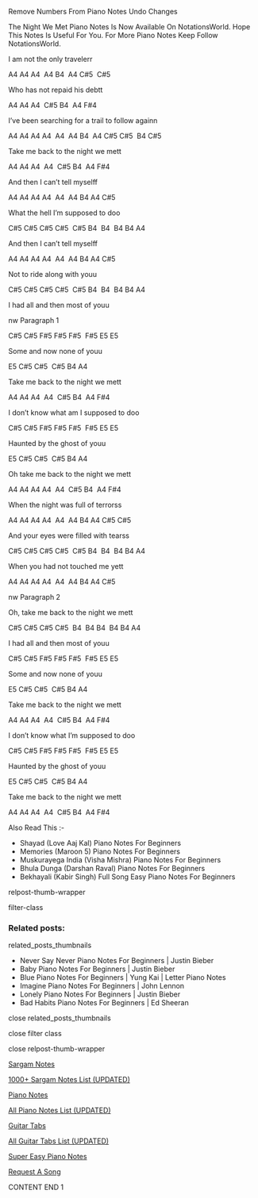 
Remove Numbers From Piano Notes
Undo Changes

The Night We Met Piano Notes Is Now Available On NotationsWorld. Hope This Notes Is Useful For You. For More Piano Notes Keep Follow NotationsWorld.

I am not the only travelerr

A4 A4 A4  A4 B4  A4 C#5  C#5

Who has not repaid his debtt

A4 A4 A4  C#5 B4  A4 F#4

I’ve been searching for a trail to follow againn

A4 A4 A4 A4  A4  A4 B4  A4 C#5 C#5  B4 C#5

Take me back to the night we mett

A4 A4 A4  A4  C#5 B4  A4 F#4

And then I can’t tell myselff

A4 A4 A4 A4  A4  A4 B4 A4 C#5

What the hell I’m supposed to doo

C#5 C#5 C#5 C#5  C#5 B4  B4  B4 B4 A4

And then I can’t tell myselff

A4 A4 A4 A4  A4  A4 B4 A4 C#5

Not to ride along with youu

C#5 C#5 C#5 C#5  C#5 B4  B4  B4 B4 A4

I had all and then most of youu

nw Paragraph 1

C#5 C#5 F#5 F#5 F#5  F#5 E5 E5

Some and now none of youu

E5 C#5 C#5  C#5 B4 A4

Take me back to the night we mett

A4 A4 A4  A4  C#5 B4  A4 F#4

I don’t know what am I supposed to doo

C#5 C#5 F#5 F#5 F#5  F#5 E5 E5

Haunted by the ghost of youu

E5 C#5 C#5  C#5 B4 A4

Oh take me back to the night we mett

A4 A4 A4 A4  A4  C#5 B4  A4 F#4

When the night was full of terrorss

A4 A4 A4 A4  A4  A4 B4 A4 C#5 C#5

And your eyes were filled with tearss

C#5 C#5 C#5 C#5  C#5 B4  B4  B4 B4 A4

When you had not touched me yett

A4 A4 A4 A4  A4  A4 B4 A4 C#5

nw Paragraph 2

Oh, take me back to the night we mett

C#5 C#5 C#5 C#5  B4  B4 B4  B4 B4 A4

I had all and then most of youu

C#5 C#5 F#5 F#5 F#5  F#5 E5 E5

Some and now none of youu

E5 C#5 C#5  C#5 B4 A4

Take me back to the night we mett

A4 A4 A4  A4  C#5 B4  A4 F#4

I don’t know what I’m supposed to doo

C#5 C#5 F#5 F#5 F#5  F#5 E5 E5

Haunted by the ghost of youu

E5 C#5 C#5  C#5 B4 A4

Take me back to the night we mett

A4 A4 A4  A4  C#5 B4  A4 F#4

Also Read This :-

* Shayad (Love Aaj Kal) Piano Notes For Beginners
* Memories (Maroon 5) Piano Notes For Beginners
* Muskurayega India (Visha Mishra) Piano Notes For Beginners
* Bhula Dunga (Darshan Raval) Piano Notes For Beginners
* Bekhayali (Kabir Singh) Full Song Easy Piano Notes For Beginners

relpost-thumb-wrapper

filter-class

### Related posts:

related_posts_thumbnails

* Never Say Never Piano Notes For Beginners | Justin Bieber
* Baby Piano Notes For Beginners | Justin Bieber
* Blue Piano Notes For Beginners | Yung Kai | Letter Piano Notes
* Imagine Piano Notes For Beginners | John Lennon
* Lonely Piano Notes For Beginners | Justin Bieber
* Bad Habits Piano Notes For Beginners | Ed Sheeran

close related_posts_thumbnails

close filter class

close relpost-thumb-wrapper

[Sargam Notes](https://www.notationsworld.com/sargam-notes.html)

[1000+ Sargam Notes List (UPDATED)](https://www.notationsworld.com/all-songs-list-sargam-notes.html)

[Piano Notes](https://www.notationsworld.com/piano-notes.html)

[All Piano Notes List (UPDATED)](https://www.notationsworld.com/all-songs-list-piano-notes.html)

[Guitar Tabs](https://www.notationsworld.com/guitar-tabs.html)

[All Guitar Tabs List (UPDATED)](https://www.notationsworld.com/all-songs-list-guitar-tabs.html)

[Super Easy Piano Notes](https://studywall.in/)

[Request A Song](https://www.notationsworld.com/request-a-song.html)

CONTENT END 1

